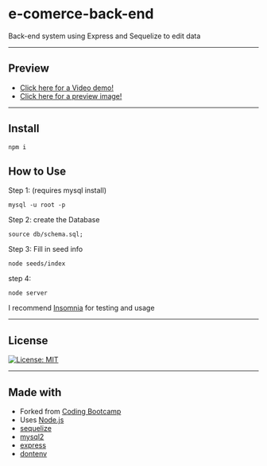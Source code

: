 # e-comerce-back-end
Back-end system using Express and Sequelize to edit data
***

## Preview

- [Click here for a Video demo!](https://www.youtube.com/watch?v=ND7LVlr3UkE)
- [Click here for a preview image!](https://user-images.githubusercontent.com/98830462/169703058-51855c26-7ee2-4233-b43c-ec24e0b23b46.PNG)
***

## Install

```
npm i
```

## How to Use

Step 1: (requires mysql install)
```
mysql -u root -p
```

Step 2: create the Database
```
source db/schema.sql;
```

Step 3: Fill in seed info
```
node seeds/index
```

step 4: 
```
node server
```

I recommend [Insomnia](https://insomnia.rest/) for testing and usage
***

## License

[![License: MIT](https://img.shields.io/badge/License-MIT-blue.svg)](https://opensource.org/licenses/MIT)
***

## Made with

- Forked from [Coding Bootcamp](https://github.com/coding-boot-camp)
- Uses [Node.js](https://nodejs.org/en/)
- [sequelize](https://sequelize.org/)
- [mysql2](https://dev.mysql.com/doc/)
- [express](https://expressjs.com/)
- [dontenv](https://www.npmjs.com/package/dotenv)
